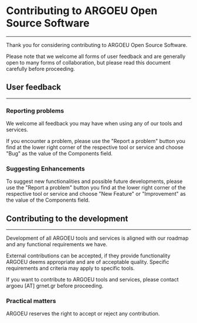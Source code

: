 # Contributing to ARGOEU Open Source Software

---

Thank you for considering contributing to ARGOEU Open Source Software.

Please note that we welcome all forms of user feedback and are generally open to
many forms of collaboration, but please read this document carefully before
proceeding.

## User feedback

---

### Reporting problems

We welcome all feedback you may have when using any of our tools and services.

If you encounter a problem, please use the "Report a problem" button you find at
the lower right corner of the respective tool or service and choose "Bug" as the
value of the Components field.

### Suggesting Enhancements

To suggest new functionalities and possible future developments, please use the
"Report a problem" button you find at the lower right corner of the respective
tool or service and choose "New Feature" or "Improvement" as the value of the
Components field.

## Contributing to the development

---

Development of all ARGOEU tools and services is aligned with our roadmap and any
functional requirements we have.

External contributions can be accepted, if they provide functionality ARGOEU
deems appropriate and are of acceptable quality. Specific requirements and
criteria may apply to specific tools.

If you want to contribute to ARGOEU tools and services, please contact argoeu
[AT] grnet.gr before proceeding.

### Practical matters

ARGOEU reserves the right to accept or reject any contribution.
